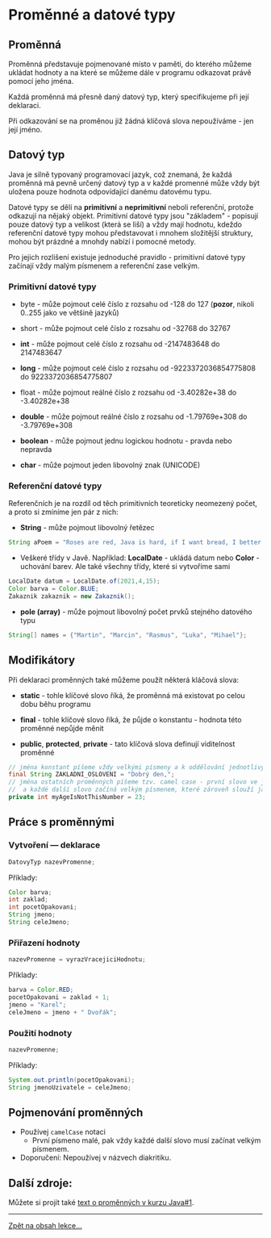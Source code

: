 # Proměnné a&nbsp;datové typy

## Proměnná

Proměnná představuje pojmenované místo v paměti, do kterého můžeme ukládat hodnoty a na které se můžeme dále v programu odkazovat právě pomocí jeho jména.

Každá proměnná má přesně daný datový typ, který specifikujeme při její deklaraci.


Při odkazování se na proměnou již žádná klíčová slova nepoužíváme - jen její jméno.

## Datový typ

Java je silně typovaný programovací jazyk, což znemaná, že každá proměnná má pevně určený datový typ a v každé promenné může vždy být uložena pouze hodnota odpovídající danému datovému typu.

Datové typy se dělí na <b>primitivní</b> a <b>neprimitivní</b> neboli referenční, protože odkazují na nějaký objekt. Primitivní datové typy jsou "základem" - popisují pouze datový typ a velikost (která se liší) a vždy mají hodnotu, kdeždo referenční datové typy mohou představovat i mnohem složitější struktury, mohou být prázdné a mnohdy nabízí i pomocné metody.

Pro jejich rozlišení existuje jednoduché pravidlo - primitivní datové typy začínají vždy malým písmenem a referenční zase velkým.

### Primitivní datové typy

- byte - může pojmout celé číslo z rozsahu od -128 do 127 (**pozor**, nikoli 0..255 jako ve většině jazyků)

- short - může pojmout celé číslo z rozsahu od -32768 do 32767

- <b>int</b> - může pojmout celé číslo z rozsahu od -2147483648 do 2147483647

- <b>long</b> - může pojmout celé číslo z rozsahu od -9223372036854775808 do 9223372036854775807

- float - může pojmout reálné číslo z rozsahu od -3.40282e+38 do -3.40282e+38

- <b>double</b> - může pojmout reálné číslo z rozsahu od -1.79769e+308 do -3.79769e+308

- <b>boolean</b> - může pojmout jednu logickou hodnotu - pravda nebo nepravda

- <b>char</b> - může pojmout jeden libovolný znak (UNICODE)

### Referenční datové typy

Referenčních je na rozdíl od těch primitivních teoreticky neomezený počet, a proto si zmíníme jen pár z nich:

- <b>String</b> - může pojmout libovolný řetězec
```java
String aPoem = "Roses are red, Java is hard, if I want bread, I better start.. learning!";
```

- Veškeré třídy v&nbsp;Javě. Například: <b>LocalDate</b> - ukládá datum nebo <b>Color</b> - uchování barev. Ale také všechny třídy, které si vytvoříme sami
```java
LocalDate datum = LocalDate.of(2021,4,15);
Color barva = Color.BLUE;
Zakaznik zakaznik = new Zakaznik();
```


- <b>pole (array)</b> - může pojmout libovolný počet prvků stejného datového typu
```java
String[] names = {"Martin", "Marcin", "Rasmus", "Luka", "Mihael"};
```

## Modifikátory
Při deklaraci proměnných také můžeme použít některá kláčová slova:

- <b>static</b> - tohle klíčové slovo říká, že proměnná má existovat po celou dobu běhu programu

- <b>final</b> - tohle klíčové slovo říká, že půjde o konstantu - hodnota této proměnné nepůjde měnit

- <b>public</b>, <b>protected</b>, <b>private</b> - tato klíčová slova definují viditelnost proměnné

```java
// jména konstant píšeme vždy velkými písmeny a k oddělování jednotlivých částí používáme podtržítko _
final String ZAKLADNI_OSLOVENI = "Dobrý den,";
// jména ostatních proměnných píšeme tzv. camel case - první slovo ve jméně je celé malými písmeny
//  a každé další slovo začíná velkým písmenem, které zároveň slouží jako vizuální oddělovač
private int myAgeIsNotThisNumber = 23; 
```

## Práce s proměnnými

### Vytvoření &mdash; deklarace
```java
DatovyTyp nazevPromenne;
```
Příklady:
```java
Color barva;
int zaklad;
int pocetOpakovani;
String jmeno;
String celeJmeno;
```

### Přiřazení hodnoty
```java
nazevPromenne = vyrazVracejiciHodnotu;
```
Příklady:
```java
barva = Color.RED;
pocetOpakovani = zaklad + 1;
jmeno = "Karel";
celeJmeno = jmeno + " Dvořák";
```


### Použití hodnoty
```java
nazevPromenne;
```
Příklady:
```java
System.out.println(pocetOpakovani);
String jmenoUzivatele = celeJmeno;
```

## Pojmenování proměnných

- Používej `camelCase` notaci
    - První písmeno malé, pak vždy každé další slovo musí začínat velkým písmenem.
- Doporučení: Nepoužívej v názvech diakritiku.

## Další zdroje:
Můžete si projít také [text o&nbsp;proměnných v&nbsp;kurzu Java#1](https://engeto.com/cs/kurz/java-1-uvod-do-programovani/studium/u2B-FJ11Q5mW6MDi-B6GSg/popis-dat-promenne-objekty/promenne-a-datove-typy/promenne).

--- 

[Zpět na obsah lekce...](README.md)
